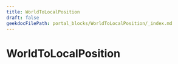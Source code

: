 ```yaml
---
title: WorldToLocalPosition
draft: false
geekdocFilePath: portal_blocks/WorldToLocalPosition/_index.md
---
```

# WorldToLocalPosition